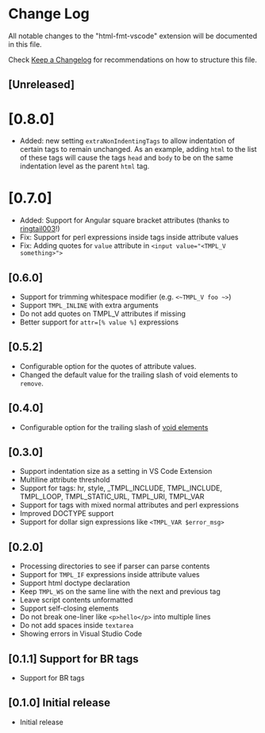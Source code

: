 # Change Log

All notable changes to the "html-fmt-vscode" extension will be documented in
this file.

Check [Keep a Changelog](http://keepachangelog.com/) for recommendations on how
to structure this file.

## [Unreleased]

# [0.8.0]

- Added: new setting `extraNonIndentingTags` to allow indentation of certain tags
  to remain unchanged. As an example, adding `html` to the list of these tags will
  cause the tags `head` and `body` to be on the same indentation level as the
  parent `html` tag.

# [0.7.0]

- Added: Support for Angular square bracket attributes (thanks to [ringtail003](https://github.com/ringtail003)!)
- Fix: Support for perl expressions inside tags inside attribute values
- Fix: Adding quotes for `value` attribute in `<input value="<TMPL_V something>">`

## [0.6.0]

- Support for trimming whitespace modifier (e.g. `<~TMPL_V foo ~>`)
- Support `TMPL_INLINE` with extra arguments
- Do not add quotes on TMPL_V attributes if missing
- Better support for `attr=[% value %]` expressions

## [0.5.2]

- Configurable option for the quotes of attribute values.
- Changed the default value for the trailing slash of void elements to `remove`.

## [0.4.0]

- Configurable option for the trailing slash of
  [void elements](https://html.spec.whatwg.org/multipage/syntax.html#void-elements)

## [0.3.0]

- Support indentation size as a setting in VS Code Extension
- Multiline attribute threshold
- Support for tags: hr, style, \_TMPL_INCLUDE, TMPL_INCLUDE, TMPL_LOOP,
  TMPL_STATIC_URL, TMPL_URI, TMPL_VAR
- Support for tags with mixed normal attributes and perl expressions
- Improved DOCTYPE support
- Support for dollar sign expressions like `<TMPL_VAR $error_msg>`

## [0.2.0]

- Processing directories to see if parser can parse contents
- Support for `TMPL_IF` expressions inside attribute values
- Support html doctype declaration
- Keep `TMPL_WS` on the same line with the next and previous tag
- Leave script contents unformatted
- Support self-closing elements
- Do not break one-liner like `<p>hello</p>` into multiple lines
- Do not add spaces inside `textarea`
- Showing errors in Visual Studio Code

## [0.1.1] Support for BR tags

- Support for BR tags

## [0.1.0] Initial release

- Initial release
